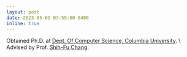 ```yaml
---
layout: post
date: 2023-05-09 07:59:00-0400
inline: true
---
```


 Obtained Ph.D. at [Dept. Of Computer Science, Columbia University](https://www.cs.columbia.edu/). \\
 Advised by Prof. [Shih-Fu Chang](https://www.ee.columbia.edu/~sfchang/).